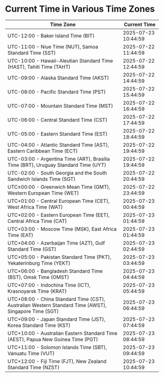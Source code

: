 # Current Time in Various Time Zones

| Time Zone | Current Time |
|-----------|--------------|
| UTC-12:00 - Baker Island Time (BIT) | 2025-07-23 10:44:59 |
| UTC-11:00 - Niue Time (NUT), Samoa Standard Time (SST) | 2025-07-22 11:44:59 |
| UTC-10:00 - Hawaii-Aleutian Standard Time (HAST), Tahiti Time (TAHT) | 2025-07-22 12:44:59 |
| UTC-09:00 - Alaska Standard Time (AKST) | 2025-07-22 14:44:59 |
| UTC-08:00 - Pacific Standard Time (PST) | 2025-07-22 15:44:59 |
| UTC-07:00 - Mountain Standard Time (MST) | 2025-07-22 16:44:59 |
| UTC-06:00 - Central Standard Time (CST) | 2025-07-22 17:44:59 |
| UTC-05:00 - Eastern Standard Time (EST) | 2025-07-22 18:44:59 |
| UTC-04:00 - Atlantic Standard Time (AST), Eastern Caribbean Time (ECT) | 2025-07-22 19:44:59 |
| UTC-03:00 - Argentina Time (ART), Brasília Time (BRT), Uruguay Standard Time (UYT) | 2025-07-22 19:44:59 |
| UTC-02:00 - South Georgia and the South Sandwich Islands Time (SGT) | 2025-07-22 20:44:59 |
| UTC±00:00 - Greenwich Mean Time (GMT), Western European Time (WET) | 2025-07-22 23:44:59 |
| UTC+01:00 - Central European Time (CET), West Africa Time (WAT) | 2025-07-23 00:44:59 |
| UTC+02:00 - Eastern European Time (EET), Central Africa Time (CAT) | 2025-07-23 01:44:59 |
| UTC+03:00 - Moscow Time (MSK), East Africa Time (EAT) | 2025-07-23 01:44:59 |
| UTC+04:00 - Azerbaijan Time (AZT), Gulf Standard Time (GST) | 2025-07-23 02:44:59 |
| UTC+05:00 - Pakistan Standard Time (PKT), Yekaterinburg Time (YEKT) | 2025-07-23 03:44:59 |
| UTC+06:00 - Bangladesh Standard Time (BST), Omsk Time (OMST) | 2025-07-23 04:44:59 |
| UTC+07:00 - Indochina Time (ICT), Krasnoyarsk Time (KRAT) | 2025-07-23 05:44:59 |
| UTC+08:00 - China Standard Time (CST), Australian Western Standard Time (AWST), Singapore Time (SGT) | 2025-07-23 06:44:59 |
| UTC+09:00 - Japan Standard Time (JST), Korea Standard Time (KST) | 2025-07-23 07:44:59 |
| UTC+10:00 - Australian Eastern Standard Time (AEST), Papua New Guinea Time (PGT) | 2025-07-23 08:44:59 |
| UTC+11:00 - Solomon Islands Time (SBT), Vanuatu Time (VUT) | 2025-07-23 09:44:59 |
| UTC+12:00 - Fiji Time (FJT), New Zealand Standard Time (NZST) | 2025-07-23 10:44:59 |
